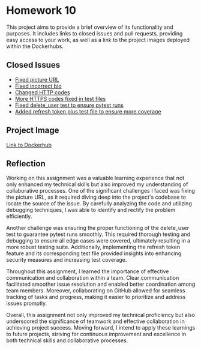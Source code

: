 # Homework 10

This project aims to provide a brief overview of its functionality and purposes. It includes links to closed issues and pull requests, providing easy access to your work, as well as a link to the project images deployed within the Dockerhubs.

## Closed Issues
- [Fixed picture URL](https://github.com/dp787/event_manager/issues/2)
- [Fixed incorrect bio](https://github.com/dp787/event_manager/issues/4)
- [Changed HTTP codes](https://github.com/dp787/event_manager/issues/6)
- [More HTTPS codes fixed in test files](https://github.com/dp787/event_manager/issues/8)
- [Fixed delete_user test to ensure pytest runs](https://github.com/dp787/event_manager/issues/10)
- [Added refresh token plus test file to ensure more coverage](https://github.com/dp787/event_manager/issues/12)

## Project Image
[Link to Dockerhub](https://hub.docker.com/repository/docker/dp787/event_manager/general)

## Reflection

Working on this assignment was a valuable learning experience that not only enhanced my technical skills but also improved my understanding of collaborative processes. One of the significant challenges I faced was fixing the picture URL, as it required diving deep into the project's codebase to locate the source of the issue. By carefully analyzing the code and utilizing debugging techniques, I was able to identify and rectify the problem efficiently.

Another challenge was ensuring the proper functioning of the delete_user test to guarantee pytest runs smoothly. This required thorough testing and debugging to ensure all edge cases were covered, ultimately resulting in a more robust testing suite. Additionally, implementing the refresh token feature and its corresponding test file provided insights into enhancing security measures and increasing test coverage.

Throughout this assignment, I learned the importance of effective communication and collaboration within a team. Clear communication facilitated smoother issue resolution and enabled better coordination among team members. Moreover, collaborating on GitHub allowed for seamless tracking of tasks and progress, making it easier to prioritize and address issues promptly.

Overall, this assignment not only improved my technical proficiency but also underscored the significance of teamwork and effective collaboration in achieving project success. Moving forward, I intend to apply these learnings to future projects, striving for continuous improvement and excellence in both technical skills and collaborative processes.
